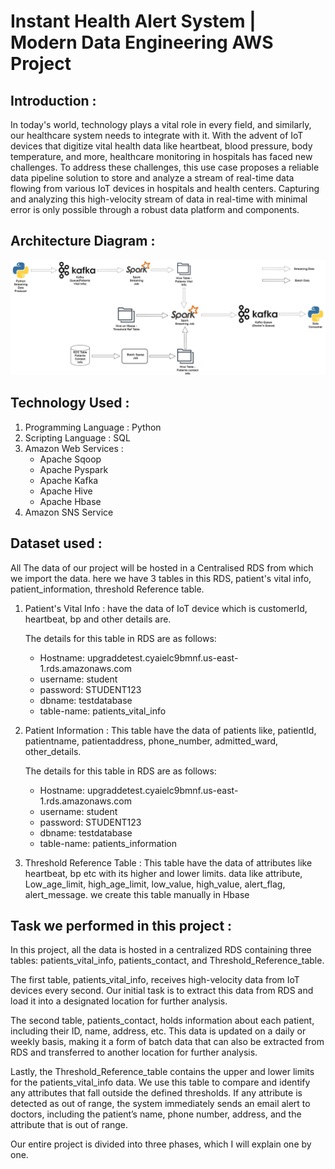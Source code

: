 # Instant Health Alert System | Modern Data Engineering AWS Project

## Introduction :
In today's world, technology plays a vital role in every field, and similarly, our healthcare system needs to integrate with it. With the advent of IoT devices that digitize vital health data like heartbeat, blood pressure, body temperature, and more, healthcare monitoring in hospitals has faced new challenges. To address these challenges, this use case proposes a reliable data pipeline solution to store and analyze a stream of real-time data flowing from various IoT devices in hospitals and health centers. Capturing and analyzing this high-velocity stream of data in real-time with minimal error is only possible through a robust data platform and components.

## Architecture Diagram :
![Project Architecture](Architecture.jpg)

## Technology Used :
1. Programming Language : Python
2. Scripting Language : SQL
3. Amazon Web Services :
    - Apache Sqoop
    - Apache Pyspark
    - Apache Kafka
    - Apache Hive
    - Apache Hbase
4. Amazon SNS Service

## Dataset used :
All The data of our project will be hosted in a Centralised RDS from which we import the data. here we have 3 tables in this RDS, patient's vital info, patient_information, threshold Reference table.
1. Patient's Vital Info : have the data of IoT device which is customerId, heartbeat, bp and other details are.

    The details for this table in RDS are as follows:
    - Hostname: upgraddetest.cyaielc9bmnf.us-east-1.rds.amazonaws.com
    - username: student
    - password: STUDENT123
    - dbname: testdatabase
    - table-name: patients_vital_info
  
2. Patient Information : This table have the data of patients like, patientId, patientname, patientaddress, phone_number, admitted_ward, other_details.

   The details for this table in RDS are as follows:
    - Hostname: upgraddetest.cyaielc9bmnf.us-east-1.rds.amazonaws.com
    - username: student
    - password: STUDENT123
    - dbname: testdatabase
    - table-name: patients_information
  
3. Threshold Reference Table : This table have the data of attributes like heartbeat, bp etc with its higher and lower limits. data like attribute, Low_age_limit, high_age_limit, low_value, high_value, alert_flag, alert_message. we create this table manually in Hbase

## Task we performed in this project :
In this project, all the data is hosted in a centralized RDS containing three tables: patients_vital_info, patients_contact, and Threshold_Reference_table.

The first table, patients_vital_info, receives high-velocity data from IoT devices every second. Our initial task is to extract this data from RDS and load it into a designated           location for further analysis.

The second table, patients_contact, holds information about each patient, including their ID, name, address, etc. This data is updated on a daily or weekly basis, making it a form        of batch data that can also be extracted from RDS and transferred to another location for further analysis.

Lastly, the Threshold_Reference_table contains the upper and lower limits for the patients_vital_info data. We use this table to compare and identify any attributes that fall             outside the defined thresholds. If any attribute is detected as out of range, the system immediately sends an email alert to doctors, including the patient’s name, phone number,          address, and the attribute that is out of range.

Our entire project is divided into three phases, which I will explain one by one.


 
  
   



 
        
         


